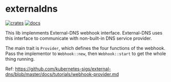 # externaldns

[![crates](https://img.shields.io/crates/v/externaldns-webhook)](https://crates.io/crates/externaldns-webhook)
[![docs](https://img.shields.io/docsrs/externaldns-webhook/latest)](https://docs.rs/https://img.shields.io/docsrs/externaldns-webhook/latest)

This lib implenments External-DNS webhook interface. External-DNS uses this interface to communicate with non-built-in DNS service provider.

The main trait is `Provider`, which defines the four functions of the webhook. Pass the implementor to `Webhook::new`, then `Webhook::start` to get the whole thing running.

Ref: https://github.com/kubernetes-sigs/external-dns/blob/master/docs/tutorials/webhook-provider.md